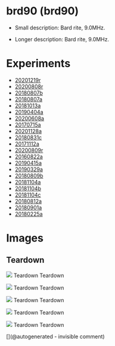# brd90 (brd90)

* Small description: Bard rite, 9.0MHz.

* Longer description: Bard rite, 9.0MHz.

# Experiments

* [20201219r](/include/experiments/auto/20201219r.md)
* [20200808r](/include/experiments/auto/20200808r.md)
* [20180807b](/include/experiments/auto/20180807b.md)
* [20180807a](/include/experiments/auto/20180807a.md)
* [20181013a](/include/experiments/auto/20181013a.md)
* [20190404a](/include/experiments/auto/20190404a.md)
* [20200608a](/include/experiments/auto/20200608a.md)
* [20170715a](/include/experiments/auto/20170715a.md)
* [20201128a](/include/experiments/auto/20201128a.md)
* [20180831c](/include/experiments/auto/20180831c.md)
* [20171112a](/include/experiments/auto/20171112a.md)
* [20200809r](/include/experiments/auto/20200809r.md)
* [20160822a](/include/experiments/auto/20160822a.md)
* [20190415a](/include/experiments/auto/20190415a.md)
* [20190329a](/include/experiments/auto/20190329a.md)
* [20180809b](/include/experiments/auto/20180809b.md)
* [20181104a](/include/experiments/auto/20181104a.md)
* [20181104b](/include/experiments/auto/20181104b.md)
* [20181104c](/include/experiments/auto/20181104c.md)
* [20180812a](/include/experiments/auto/20180812a.md)
* [20180901a](/include/experiments/auto/20180901a.md)
* [20180225a](/include/experiments/auto/20180225a.md)


# Images

## Teardown 

![](/include/bard/brd90/P_20200605_131205.jpg)
Teardown
Teardown

![](/include/bard/brd90/P_20200605_131215.jpg)
Teardown
Teardown

![](/include/bard/brd90/P_20200605_131334.jpg)
Teardown
Teardown

![](/include/bard/brd90/P_20200605_131248.jpg)
Teardown
Teardown

![](/include/bard/brd90/P_20200605_131328.jpg)
Teardown
Teardown





[](@autogenerated - invisible comment)
